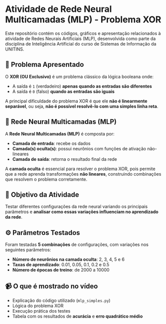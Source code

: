 # Atividade de Rede Neural Multicamadas (MLP) - Problema XOR

Este repositório contém os códigos, gráficos e apresentação relacionados à atividade de Redes Neurais Artificiais (MLP), desenvolvida como parte da disciplina de Inteligência Artificial do curso de Sistemas de Informação da UNITINS.

## 📌 Problema Apresentado

O **XOR (OU Exclusivo)** é um problema clássico da lógica booleana onde:

- A saída é `1` (verdadeiro) **apenas quando as entradas são diferentes**
- A saída é `0` (falso) **quando as entradas são iguais**

A principal dificuldade do problema XOR é que ele **não é linearmente separável**, ou seja, **não é possível resolvê-lo com uma simples linha reta**.

## 🧠 Rede Neural Multicamadas (MLP)

A **Rede Neural Multicamadas (MLP)** é composta por:

- **Camada de entrada**: recebe os dados
- **Camada(s) oculta(s)**: possui neurônios com funções de ativação não-lineares
- **Camada de saída**: retorna o resultado final da rede

A **camada oculta** é essencial para resolver o problema XOR, pois permite que a rede aprenda transformações **não lineares**, construindo combinações que resolvem o problema corretamente.

## 🎯 Objetivo da Atividade

Testar diferentes configurações da rede neural variando os principais parâmetros e **analisar como essas variações influenciam no aprendizado da rede**.

## ⚙️ Parâmetros Testados

Foram testadas **5 combinações** de configurações, com variações nos seguintes parâmetros:

- **Número de neurônios na camada oculta**: 2, 3, 4, 5 e 6  
- **Taxas de aprendizado**: 0.01, 0.05, 0.1, 0.2 e 0.5  
- **Número de épocas de treino**: de 2000 a 10000  

## 📹 O que é mostrado no vídeo

- Explicação do código utilizado (`mlp_simples.py`)
- Lógica do problema XOR
- Execução prática dos testes
- Tabela com os resultados de **acurácia** e **erro quadrático médio**

